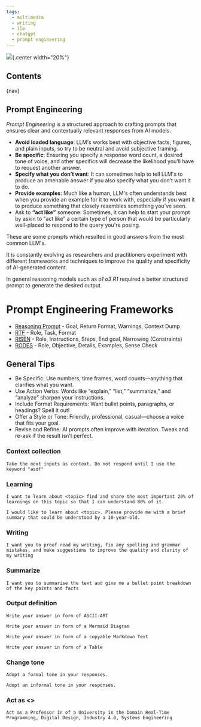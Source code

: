 ```yaml
---
tags:
  - multimedia
  - writing
  - llm
  - chatgpt
  - prompt engineering
---
```


![](img/logo.svg){.center width="20%"}

## Contents

{nav}

## Prompt Engineering

_Prompt Engineering_ is a structured approach to crafting prompts that ensures clear and contextually relevant responses from AI models.

- **Avoid loaded language**: LLM's works best with objective facts, figures, and plain inputs, so try to be neutral and avoid subjective framing.
- **Be specific**: Ensuring you specify a response word count, a desired tone of voice, and other specifics will decrease the likelihood you’ll have to request another answer.
- **Specify what you don’t want**: It can sometimes help to tell LLM's to produce an amenable answer if you also specify what you don’t want it to do.
- **Provide examples**: Much like a human, LLM's often understands best when you provide an example for it to work with, especially if you want it to produce something that closely resembles something you’ve seen.
- Ask to **“act like”** someone: Sometimes, it can help to start your prompt by askin to “act like” a certain type of person that would be particularly well-placed to respond to the query you're posing.

These are some prompts which resulted in good answers from the most common LLM's.

It is constantly evolving as researchers and practitioners experiment with different frameworks and techniques to improve the quality and specificity of AI-generated content.

In general reasoning models such as _o1_ _o3_ _R1_ required a better structured prompt to generate the desired output.

# Prompt Engineering Frameworks
- [Reasoning Prompt](reasoning_prompt.md) - Goal, Return Format, Warnings, Context Dump
- [RTF](rtf.md) - Role, Task, Format
- [RISEN](risen.md) - Role, Instructions, Steps, End goal, Narrowing (Constraints)
- [RODES](rodes.md) - Role, Objective, Details, Examples, Sense Check

## General Tips

 - Be Specific: Use numbers, time frames, word counts—anything that clarifies what you want.
 - Use Action Verbs: Words like “explain,” “list,” “summarize,” and “analyze” sharpen your instructions.
 - Include Format Requirements: Want bullet points, paragraphs, or headings? Spell it out!
 - Offer a Style or Tone: Friendly, professional, casual—choose a voice that fits your goal.
 - Revise and Refine: AI prompts often improve with iteration. Tweak and re-ask if the result isn’t perfect.

### Context collection
```
Take the next inputs as context. Do not respond until I use the keyword "asdf"
```

### Learning
```
I want to learn about <topic> find and share the most important 20% of learnings on this topic so that I can understand 80% of it.
```

```
I would like to learn about <topic>. Please provide me with a brief summary that could be understood by a 10-year-old.
```

### Writing
```
I want you to proof read my writing, fix any spelling and grammar mistakes, and make suggestions to improve the quality and clarity of my writing
```

### Summarize
```
I want you to summarise the text and give me a bullet point breakdown of the key points and facts
```

### Output definition
```
Write your answer in form of ASCII-ART
```

```
Write your answer in form of a Mermaid Diagram
```

```
Write your answer in form of a copyable Markdown Text
```

```
Write your answer in form of a Table
```

### Change tone
```
Adopt a formal tone in your responses.
```

```
Adopt an informal tone in your responses.
```

### Act as <>
```
Act as a Professor in of a University in the Domain Real-Time Programming, Digital Design, Industry 4.0, Systems Engineering
```
